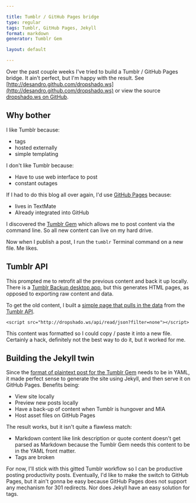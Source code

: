 ```yaml
---

title: Tumblr / GitHub Pages bridge
type: regular
tags: Tumblr, GitHub Pages, Jekyll
format: markdown
generator: Tumblr Gem

layout: default

---
```


Over the past couple weeks I've tried to build a Tumblr / GitHub Pages bridge. It ain't perfect, but I'm happy with the result. See [http://desandro.github.com/dropshado.ws](http://desandro.github.com/dropshado.ws) or view the source [dropshado.ws on GitHub](https://github.com/desandro/dropshado.ws).

## Why bother

I like Tumblr because:

+ tags
+ hosted externally
+ simple templating

I don't like Tumblr because:

+ Have to use web interface to post
+ constant outages

If I had to do this blog all over again, I'd use [GitHub Pages](http://pages.github.com) because:

+ lives in TextMate
+ Already integrated into GitHub

I discovered the [Tumblr Gem](http://mwunsch.tumblr.com/post/441371943/tumblr-rb) which allows me to post content via the command line. So all new content can live on my hard drive.

Now when I publish a post, I run the `tumblr` Terminal command on a new file.  Me likes.

## Tumblr API

This prompted me to retrofit all the previous content and back it up locally. There is a [Tumblr Backup desktop app](http://www.tumblr.com/goodies), but this generates HTML pages, as opposed to exporting raw content and data.

To get the old content, I built a [simple page that pulls in the data](http://desandro.github.com/dropshado.ws/dev/api) from the [Tumblr API](http://www.tumblr.com/docs/en/api).

    <script src="http://dropshado.ws/api/read/json?filter=none"></script> 

This content was formatted so I could copy / paste it into a new file. Certainly a hack, definitely not the best way to do it, but it worked for me.

## Building the Jekyll twin

Since the [format of plaintext post for the Tumblr Gem](http://mwunsch.github.com/tumblr/tumblr.5.html) needs to be in YAML, it made perfect sense to generate the site using Jekyll, and then serve it on GitHub Pages. Benefits being:

+ View site locally
+ Preview new posts locally
+ Have a back-up of content when Tumblr is hungover and MIA
+ Host asset files on GitHub Pages

The result works, but it isn't quite a flawless match:

+ Markdown content like link description or quote content doesn't get parsed as Markdown because the Tumblr Gem needs this content to be in the YAML front matter.
+ Tags are broken

For now, I'll stick with this gitted Tumblr workflow so I can be productive posting productivity posts.  Eventually, I'd like to make the switch to GitHub Pages, but it ain't gonna be easy because GitHub Pages does not support any mechanism for 301 redirects. Nor does Jekyll have an easy solution for tags.